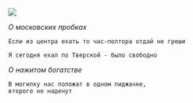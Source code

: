 <!--2016-09-30 21:28:24-->
<img src="/posts/Подборка цитат и афоризмов/luzhkov.jpg">

*О московских пробках*

    Если из центра ехать то час-полтора отдай не греши

>

    Я сегодня ехал по Тверской - было свободно

>

*О нажитом богатстве*

    В могилку нас положат в одном пиджачке, 
    второго не наденут